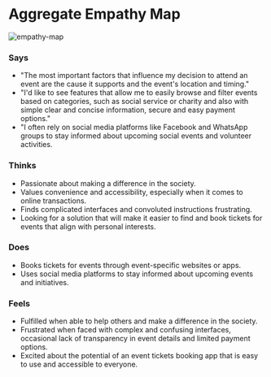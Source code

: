 # Aggregate Empathy Map

![empathy-map](https://res.cloudinary.com/dqab7rimk/image/upload/v1699010153/UX%20Case%20Study/empathy%20maps/Lalitha_Empathy_Map_wfzob0.png)

### Says
- "The most important factors that influence my decision to attend an event are the cause it supports and the event's location and timing."
- "I'd like to see features that allow me to easily browse and filter events based on categories, such as social service or charity and also with simple clear and concise information, secure and easy payment options."
- "I often rely on social media platforms like Facebook and WhatsApp groups to stay informed about upcoming social events and volunteer activities.

### Thinks
- Passionate about making a difference in the society.
- Values convenience and accessibility, especially when it comes to online transactions.
- Finds complicated interfaces and convoluted instructions frustrating.
- Looking for a solution that will make it easier to find and book tickets for events that align with personal interests.

### Does
- Books tickets for events through event-specific websites or apps.
- Uses social media platforms to stay informed about upcoming events and initiatives.

### Feels
- Fulfilled when able to help others and make a difference in the society.
- Frustrated when faced with complex and confusing interfaces, occasional lack of transparency in event details and limited payment options.
- Excited about the potential of an event tickets booking app that is easy to use and accessible to everyone.